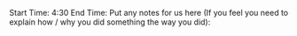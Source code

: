Start Time: 4:30
End Time:
Put any notes for us here (If you feel you need to explain how / why you did something the way you did):
